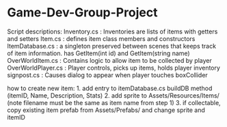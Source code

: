 # Game-Dev-Group-Project

Script descriptions:
	Inventory.cs : Inventories are lists of items with getters and setters
	Item.cs : defines item class members and constructors
	ItemDatabase.cs : a singleton preserved between scenes that keeps track of item information. 
		has GetItem(int id) and GetItem(string name)
	OverWorldItem.cs : Contains logic to allow item to be collected by player
	OverWorldPlayer.cs : Player controls, picks up items, holds player inventory
	signpost.cs : Causes dialog to appear when player touches boxCollider

how to create new item:
	1. add entry to itemDatabase.cs buildDB method (itemID, Name, Description, Stats)
	2. add sprite to Assets/Resources/Items/ (note filename must be the same as item name from step 1)
	3. if collectable, copy existing item prefab from Assets/Prefabs/ and change sprite and itemID
